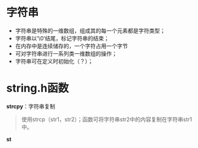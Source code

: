


# **字符串**
- 字符串是特殊的一维数组，组成其的每一个元素都是字符类型；
- 字符串以‘\0’结尾，标记字符串的结束；
- 在内存中是连续储存的，一个字符占用一个字节
- 可对字符串进行一系列类一维数组的操作；
- 字符串可在定义时初始化（？）；

# string.h函数

**strcpy**：字符串复制
>使用strcp（str1，str2）；函数可将字符串str2中的内容复制在字符串str1中。

**st**
<!--stackedit_data:
eyJoaXN0b3J5IjpbMTkzNDc3ODAxM119
-->